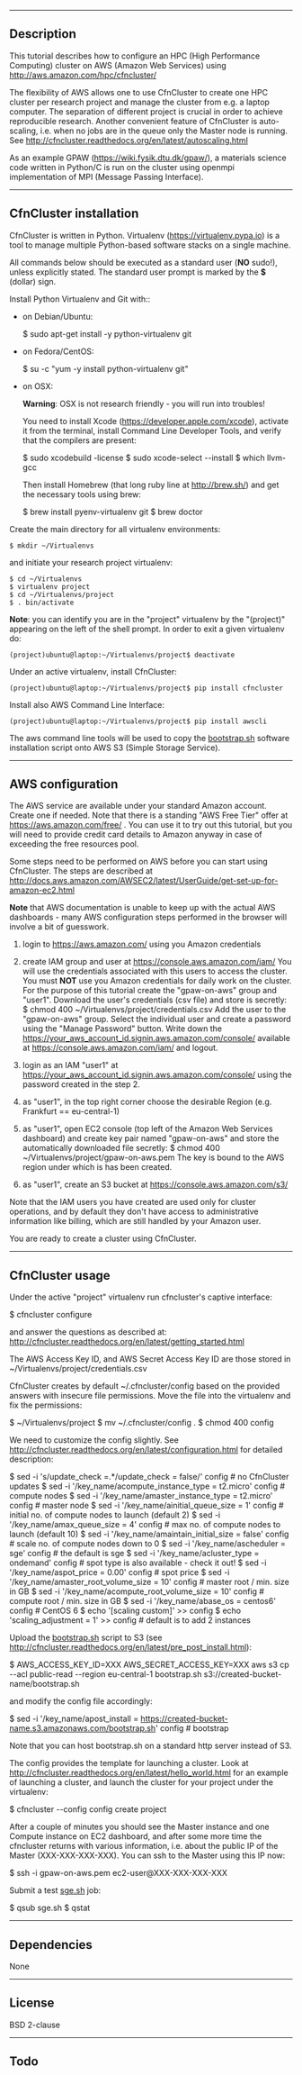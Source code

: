 -----------
Description
-----------

This tutorial describes how to configure an HPC (High Performance Computing)
cluster on AWS (Amazon Web Services) using http://aws.amazon.com/hpc/cfncluster/

The flexibility of AWS allows one to use CfnCluster to create one HPC cluster
per research project and manage the cluster from e.g. a laptop computer.
The separation of different project is crucial in order to achieve
reproducible research. Another convenient feature of CfnCluster is auto-scaling,
i.e. when no jobs are in the queue only the Master node is running.
See http://cfncluster.readthedocs.org/en/latest/autoscaling.html

As an example GPAW (https://wiki.fysik.dtu.dk/gpaw/), a materials science code written in Python/C
is run on the cluster using openmpi implementation of MPI (Message Passing Interface).


-----------------------
CfnCluster installation
-----------------------

CfnCluster is written in Python. Virtualenv (https://virtualenv.pypa.io)
is a tool to manage multiple Python-based software stacks on a single machine.

All commands below should be executed as a standard user (**NO** sudo!),
unless explicitly stated.
The standard user prompt is marked by the **$** (dollar) sign.

Install Python Virtualenv and Git with::

  - on Debian/Ubuntu:

    $ sudo apt-get install -y python-virtualenv git

  - on Fedora/CentOS:

    $ su -c "yum -y install python-virtualenv git"

  - on OSX:

    **Warning**: OSX is not research friendly - you will run into troubles!

    You need to install Xcode (https://developer.apple.com/xcode),
    activate it from the terminal, install Command Line Developer Tools,
    and verify that the compilers are present:

    $ sudo xcodebuild -license
    $ sudo xcode-select --install
    $ which llvm-gcc

    Then install Homebrew (that long ruby line at http://brew.sh/)
    and get the necessary tools using brew:

    $ brew install pyenv-virtualenv git
    $ brew doctor

Create the main directory for all virtualenv environments:

    $ mkdir ~/Virtualenvs

and initiate your research project virtualenv:

    $ cd ~/Virtualenvs
    $ virtualenv project
    $ cd ~/Virtualenvs/project
    $ . bin/activate

**Note**: you can identify you are in the "project" virtualenv by
the "(project)" appearing on the left of the shell prompt.
In order to exit a given virtualenv do:

    (project)ubuntu@laptop:~/Virtualenvs/project$ deactivate

Under an active virtualenv, install CfnCluster:

    (project)ubuntu@laptop:~/Virtualenvs/project$ pip install cfncluster

Install also AWS Command Line Interface:

    (project)ubuntu@laptop:~/Virtualenvs/project$ pip install awscli

The aws command line tools will be used to copy the [bootstrap.sh](bootstrap.sh) 
software installation script onto AWS S3 (Simple Storage Service).


-----------------
AWS configuration
-----------------

The AWS service are available under your standard Amazon account.
Create one if needed. Note that there is a standing "AWS Free Tier"
offer at https://aws.amazon.com/free/ . You can use it to try out this
tutorial, but you will need to provide credit card details to Amazon
anyway in case of exceeding the free resources pool.

Some steps need to be performed on AWS before you can start using CfnCluster.
The steps are described at http://docs.aws.amazon.com/AWSEC2/latest/UserGuide/get-set-up-for-amazon-ec2.html

**Note** that AWS documentation is unable to keep up with the actual
AWS dashboards - many AWS configuration steps performed in the browser
will involve a bit of guesswork.

   1. login to https://aws.amazon.com/ using you Amazon credentials

   2. create IAM group and user at https://console.aws.amazon.com/iam/ 
      You will use the credentials associated with this users to access the cluster.
      You must **NOT** use you Amazon credentials for daily work on the cluster.
      For the purpose of this tutorial create the "gpaw-on-aws" group and "user1".
      Download the user's credentials (csv file) and store is secretly:
      $ chmod 400 ~/Virtualenvs/project/credentials.csv
      Add the user to the "gpaw-on-aws" group. Select the individual
      user and create a password using the "Manage Password" button.
      Write down the https://your_aws_account_id.signin.aws.amazon.com/console/
      available at https://console.aws.amazon.com/iam/ and logout.
   
   3. login as an IAM "user1" at https://your_aws_account_id.signin.aws.amazon.com/console/
      using the password created in the step 2.

   4. as "user1", in the top right corner choose the desirable Region (e.g. Frankfurt == eu-central-1)

   5. as "user1", open EC2 console (top left of the Amazon Web Services dashboard) and
      create key pair named "gpaw-on-aws" and store the automatically downloaded
      file secretly: $ chmod 400 ~/Virtualenvs/project/gpaw-on-aws.pem
      The key is bound to the AWS region under which is has been created.

   6. as "user1", create an S3 bucket at https://console.aws.amazon.com/s3/

Note that the IAM users you have created are used only for cluster operations,
and by default they don't have access to administrative information like billing,
which are still handled by your Amazon user.

You are ready to create a cluster using CfnCluster.


----------------
CfnCluster usage
----------------

Under the active "project" virtualenv run cfncluster's captive interface:

  $ cfncluster configure

and answer the questions as described at:
http://cfncluster.readthedocs.org/en/latest/getting_started.html

The AWS Access Key ID, and AWS Secret Access Key ID are those
stored in ~/Virtualenvs/project/credentials.csv

CfnCluster creates by default ~/.cfncluster/config based on the provided
answers with insecure file permissions. Move the file into the virtualenv
and fix the permissions:

  $ ~/Virtualenvs/project
  $ mv ~/.cfncluster/config .
  $ chmod 400 config

We need to customize the config slightly.
See http://cfncluster.readthedocs.org/en/latest/configuration.html for detailed description:

  $ sed -i 's/update_check =.*/update_check = false/' config  # no CfnCluster updates
  $ sed -i '/key_name/acompute_instance_type = t2.micro' config  # compute nodes
  $ sed -i '/key_name/amaster_instance_type = t2.micro' config  # master node
  $ sed -i '/key_name/ainitial_queue_size = 1' config  # initial no. of compute nodes to launch (default 2)
  $ sed -i '/key_name/amax_queue_size = 4' config  # max no. of compute nodes to launch (default 10)
  $ sed -i '/key_name/amaintain_initial_size = false' config  # scale no. of compute nodes down to 0
  $ sed -i '/key_name/ascheduler = sge' config  # the default is sge
  $ sed -i '/key_name/acluster_type = ondemand' config  # spot type is also available - check it out!
  $ sed -i '/key_name/aspot_price = 0.00' config  # spot price
  $ sed -i '/key_name/amaster_root_volume_size = 10' config  # master root / min. size in GB
  $ sed -i '/key_name/acompute_root_volume_size = 10' config  # compute root / min. size in GB
  $ sed -i '/key_name/abase_os = centos6' config  # CentOS 6
  $ echo '[scaling custom]' >> config
  $ echo 'scaling_adjustment = 1' >> config  # default is to add 2 instances

Upload the [bootstrap.sh](bootstrap.sh) script to S3 (see http://cfncluster.readthedocs.org/en/latest/pre_post_install.html):

  $ AWS_ACCESS_KEY_ID=XXX AWS_SECRET_ACCESS_KEY=XXX aws s3 cp --acl public-read --region eu-central-1 bootstrap.sh s3://created-bucket-name/bootstrap.sh

and modify the config file accordingly:

  $ sed -i '/key_name/apost_install = https://created-bucket-name.s3.amazonaws.com/bootstrap.sh' config  # bootstrap

Note that you can host bootstrap.sh on a standard http server instead of S3.

The config provides the template for launching a cluster.
Look at http://cfncluster.readthedocs.org/en/latest/hello_world.html for an example
of launching a cluster, and launch the cluster for your project under the virtualenv:

  $ cfncluster --config config create project

After a couple of minutes you should see the Master instance and
one Compute instance on EC2 dashboard, and after some more time the cfncluster
returns with various information, i.e. about the public IP of the Master (XXX-XXX-XXX-XXX).
You can ssh to the Master using this IP now:

  $ ssh -i gpaw-on-aws.pem ec2-user@XXX-XXX-XXX-XXX

Submit a test [sge.sh](sge.sh) job:

  $ qsub sge.sh
  $ qstat


------------
Dependencies
------------

None


-------
License
-------

BSD 2-clause


----
Todo
----

